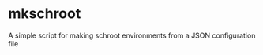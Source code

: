 mkschroot
=========

A simple script for making schroot environments from a JSON configuration file
